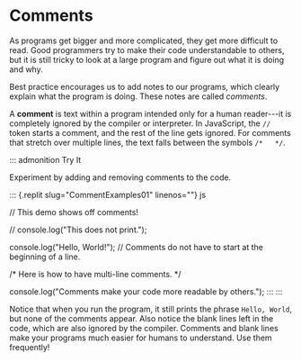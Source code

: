 # Comments

As programs get bigger and more complicated, they get more difficult to
read. Good programmers try to make their code understandable to others,
but it is still tricky to look at a large program and figure out what it
is doing and why.

Best practice encourages us to add notes to our programs, which clearly
explain what the program is doing. These notes are called *comments*.

A **comment** is text within a program intended only for a human
reader\-\--it is completely ignored by the compiler or interpreter. In
JavaScript, the `//` token starts a comment, and the rest of the line
gets ignored. For comments that stretch over multiple lines, the text
falls between the symbols `/*   */`.

::: admonition
Try It

Experiment by adding and removing comments to the code.

::: {.replit slug="CommentExamples01" linenos=""}
js

// This demo shows off comments!

// console.log(\"This does not print.\");

console.log(\"Hello, World!\"); // Comments do not have to start at the
beginning of a line.

/\* Here is how to have multi-line comments. \*/

console.log(\"Comments make your code more readable by others.\");
:::
:::

Notice that when you run the program, it still prints the phrase
`Hello, World`, but none of the comments appear. Also notice the blank
lines left in the code, which are also ignored by the compiler. Comments
and blank lines make your programs much easier for humans to understand.
Use them frequently!
